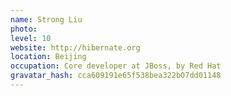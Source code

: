 ```yaml
---
name: Strong Liu
photo:
level: 10
website: http://hibernate.org
location: Beijing
occupation: Core developer at JBoss, by Red Hat
gravatar_hash: cca609191e65f538bea322b07dd01148
---
```

